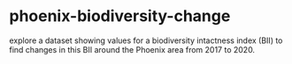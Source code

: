 # phoenix-biodiversity-change
explore a dataset showing values for a biodiversity intactness index (BII) to find changes in this BII around the Phoenix area from 2017 to 2020. 
